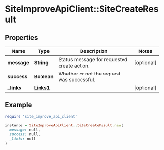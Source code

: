 # SiteImproveApiClient::SiteCreateResult

## Properties

| Name | Type | Description | Notes |
| ---- | ---- | ----------- | ----- |
| **message** | **String** | Status message for requested create action. | [optional] |
| **success** | **Boolean** | Whether or not the request was successful. |  |
| **_links** | [**Links1**](Links1.md) |  | [optional] |

## Example

```ruby
require 'site_improve_api_client'

instance = SiteImproveApiClient::SiteCreateResult.new(
  message: null,
  success: null,
  _links: null
)
```


